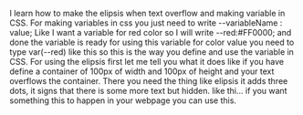 I learn how to make the elipsis when text overflow and making variable in CSS.
For making variables in css you just need to write --variableName : value;
Like I want a variable for red color so I will write --red:#FF0000; and done the variable is ready 
for using this variable for color value you need to type var(--red) like this 
so this is the way you define and use the variable in CSS.
For using the elipsis first let me tell you what it does like if you have define a container of 100px of width and 100px of height and your text overflows the container.
There you need the thing like elipsis it adds three dots, it signs that there is some more text but hidden.
like thi...
if you want something this to happen in your webpage you can use this.
